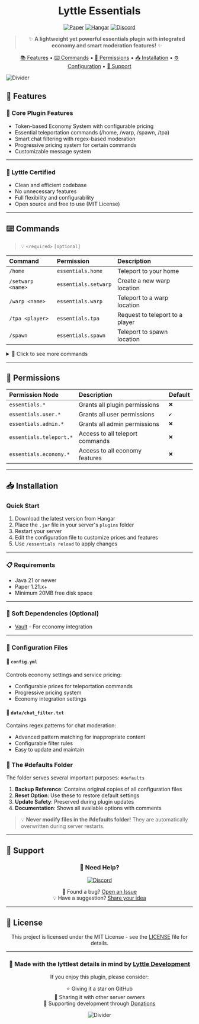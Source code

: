 <div align="center">
  
# Lyttle Essentials

[![Paper](https://img.shields.io/badge/Paper-1.21.x-blue)](https://papermc.io)
[![Hangar](https://img.shields.io/badge/Hangar-download-success)](https://hangar.papermc.io/Lyttle-Development)
[![Discord](https://img.shields.io/discord/941334383216967690?color=7289DA&label=Discord&logo=discord&logoColor=ffffff)](https://discord.gg/QfqFFPFFQZ)

> ✨ **A lightweight yet powerful essentials plugin with integrated economy and smart moderation features!** ✨

[📚 Features](#--features) • [⌨️ Commands](#-%EF%B8%8F-commands) • [🔑 Permissions](#--permissions) • [📥 Installation](#--installation) • [⚙️ Configuration](#%EF%B8%8F-configuration) • [📱 Support](#--support)

</div>

![Divider](https://raw.githubusercontent.com/andreasbm/readme/master/assets/lines/rainbow.png)

## 🌟 Features

### 🎯 Core Plugin Features
- Token-based Economy System with configurable pricing
- Essential teleportation commands (/home, /warp, /spawn, /tpa)
- Smart chat filtering with regex-based moderation
- Progressive pricing system for certain commands
- Customizable message system

---

### 🤌 Lyttle Certified
- Clean and efficient codebase
- No unnecessary features
- Full flexibility and configurability
- Open source and free to use (MIT License)

---

## ⌨️ Commands

> 💡 `<required>` `[optional]`

| Command               | Permission           | Description                     |
|:---------------------|:--------------------|:--------------------------------|
| `/home`              | `essentials.home`   | Teleport to your home          |
| `/setwarp <name>`    | `essentials.setwarp`| Create a new warp location     |
| `/warp <name>`       | `essentials.warp`   | Teleport to a warp location    |
| `/tpa <player>`      | `essentials.tpa`    | Request to teleport to a player|
| `/spawn`             | `essentials.spawn`  | Teleport to spawn location     |

<details>
<summary>📌 Click to see more commands</summary>

| Command                    | Permission                | Description                     |
|:--------------------------|:-------------------------|:--------------------------------|
| `/essentials reload`      | `essentials.admin.reload`| Reload the plugin configuration |
| `/tokens <check/transfer>`| `essentials.tokens`     | Manage your token balance      |

</details>

---

## 🔑 Permissions

| Permission Node              | Description                          | Default |
|:----------------------------|:-------------------------------------|:--------|
| `essentials.*`              | Grants all plugin permissions        | `❌`     |
| `essentials.user.*`         | Grants all user permissions          | `✔️`    |
| `essentials.admin.*`        | Grants all admin permissions         | `❌`     |
| `essentials.teleport.*`     | Access to all teleport commands      | `❌`     |
| `essentials.economy.*`      | Access to all economy features       | `❌`     |

---

## 📥 Installation

### Quick Start
1. Download the latest version from Hangar
2. Place the `.jar` file in your server's `plugins` folder
3. Restart your server
4. Edit the configuration file to customize prices and features
5. Use `/essentials reload` to apply changes

---

### 📋 Requirements
- Java 21 or newer
- Paper 1.21.x+
- Minimum 20MB free disk space

---

### 💫 Soft Dependencies (Optional)
- [Vault](https://www.spigotmc.org/resources/vault.34315/) - For economy integration

---

### 📝 Configuration Files
#### 🔧 `config.yml`
Controls economy settings and service pricing:
- Configurable prices for teleportation commands
- Progressive pricing system
- Economy integration settings

#### 💬 `data/chat_filter.txt`
Contains regex patterns for chat moderation:
- Advanced pattern matching for inappropriate content
- Configurable filter rules
- Easy to update and maintain

### 🔄 The #defaults Folder
The folder serves several important purposes: `#defaults`
1. **Backup Reference**: Contains original copies of all configuration files
2. **Reset Option**: Use these to restore default settings
3. **Update Safety**: Preserved during plugin updates
4. **Documentation**: Shows all available options with comments

> 💡 **Never modify files in the #defaults folder!** They are automatically overwritten during server restarts.
---

## 💬 Support

<div align="center">

### 🤝 Need Help?

[![Discord](https://img.shields.io/discord/941334383216967690?color=7289DA&label=Join%20Our%20Discord&logo=discord&logoColor=ffffff&style=for-the-badge)](https://discord.gg/QfqFFPFFQZ)

🐛 Found a bug? [Open an Issue](https://github.com/LyttleDevelopment/LyttleEssentials/issues)  
💡 Have a suggestion? [Share your idea](https://github.com/LyttleDevelopment/LyttleEssentials/issues)

</div>

---

## 📜 License

<div align="center">

This project is licensed under the MIT License - see the [LICENSE](LICENSE) file for details.

---

### 🌟 Made with the lyttlest details in mind by [Lyttle Development](https://www.lyttledevelopment.com)

If you enjoy this plugin, please consider:

⭐ Giving it a star on GitHub <br>
💬 Sharing it with other server owners<br>
🎁 Supporting development through [Donations](https://github.com/LyttleDevelopment)

![Divider](https://raw.githubusercontent.com/andreasbm/readme/master/assets/lines/rainbow.png)

</div>
